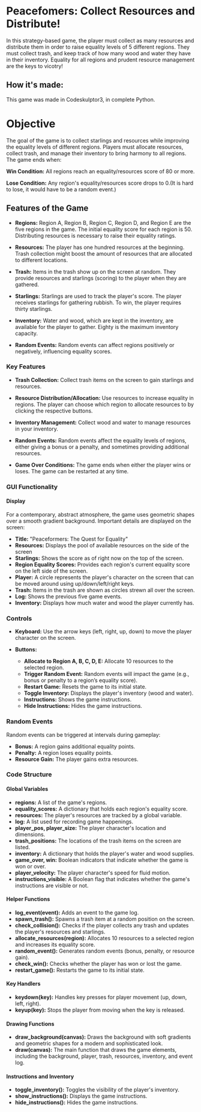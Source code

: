 # Peacefomers: Collect Resources and Distribute!
In this strategy-based game, the player must collect as many resources and distribute them in order to raise equality levels of 5 different regions. They must collect trash, and keep track of how many wood and water they have in their inventory. Equality for all regions and prudent resource management are the keys to vicotry!

## How it's made:
This game was made in Codeskulptor3, in complete Python.

# Objective

The goal of the game is to collect starlings and resources while improving the equality levels of different regions. Players must allocate resources, collect trash, and manage their inventory to bring harmony to all regions. The game ends when:

**Win Condition:** All regions reach an equality/resources score of 80 or more.

**Lose Condition:** Any region's equality/resources score drops to 0.(It is hard to lose, it would have to be a random event.)

## Features of the Game

- **Regions:** Region A, Region B, Region C, Region D, and Region E are the five regions in the game. The initial equality score for each region is 50. Distributing resources is necessary to raise their equality ratings.
  
- **Resources:** The player has one hundred resources at the beginning. Trash collection might boost the amount of resources that are allocated to different locations.
  
- **Trash:** Items in the trash show up on the screen at random. They provide resources and starlings (scoring) to the player when they are gathered.
  
- **Starlings:** Starlings are used to track the player's score. The player receives starlings for gathering rubbish. To win, the player requires thirty starlings.
  
- **Inventory:** Water and wood, which are kept in the inventory, are available for the player to gather. Eighty is the maximum inventory capacity.
  
- **Random Events:** Random events can affect regions positively or negatively, influencing equality scores.

### Key Features

- **Trash Collection:** Collect trash items on the screen to gain starlings and resources.
  
- **Resource Distribution/Allocation:** Use resources to increase equality in regions. The player can choose which region to allocate resources to by clicking the respective buttons.
  
- **Inventory Management:** Collect wood and water to manage resources in your inventory.
  
- **Random Events:** Random events affect the equality levels of regions, either giving a bonus or a penalty, and sometimes providing additional resources.
  
- **Game Over Conditions:** The game ends when either the player wins or loses. The game can be restarted at any time.

### GUI Functionality

#### Display

For a contemporary, abstract atmosphere, the game uses geometric shapes over a smooth gradient background. Important details are displayed on the screen:

- **Title:** "Peaceformers: The Quest for Equality"  
- **Resources:** Displays the pool of available resources on the side of the screen  
- **Starlings:** Shows the score as of right now on the top of the screen.  
- **Region Equality Scores:** Provides each region's current equality score on the left side of the screen.  
- **Player:** A circle represents the player's character on the screen that can be moved around using up/down/left/right keys.  
- **Trash:** Items in the trash are shown as circles strewn all over the screen.  
- **Log:** Shows the previous five game events.  
- **Inventory:** Displays how much water and wood the player currently has.

### Controls

- **Keyboard:** Use the arrow keys (left, right, up, down) to move the player character on the screen.
  
- **Buttons:**
  - **Allocate to Region A, B, C, D, E:** Allocate 10 resources to the selected region.
  - **Trigger Random Event:** Random events will impact the game (e.g., bonus or penalty to a region’s equality score).
  - **Restart Game:** Resets the game to its initial state.
  - **Toggle Inventory:** Displays the player's inventory (wood and water).
  - **Instructions:** Shows the game instructions.
  - **Hide Instructions:** Hides the game instructions.

### Random Events

Random events can be triggered at intervals during gameplay:

- **Bonus:** A region gains additional equality points.  
- **Penalty:** A region loses equality points.  
- **Resource Gain:** The player gains extra resources.

### Code Structure

#### Global Variables

- **regions:** A list of the game's regions.
- **equality_scores:** A dictionary that holds each region's equality score.
- **resources:** The player's resources are tracked by a global variable.
- **log:** A list used for recording game happenings.
- **player_pos, player_size:** The player character's location and dimensions.
- **trash_positions:** The locations of the trash items on the screen are listed.
- **inventory:** A dictionary that holds the player's water and wood supplies.
- **game_over, win:** Boolean indicators that indicate whether the game is won or over.
- **player_velocity:** The player character's speed for fluid motion.
- **instructions_visible:** A Boolean flag that indicates whether the game's instructions are visible or not.

#### Helper Functions

- **log_event(event):** Adds an event to the game log.  
- **spawn_trash():** Spawns a trash item at a random position on the screen.  
- **check_collision():** Checks if the player collects any trash and updates the player's resources and starlings.  
- **allocate_resources(region):** Allocates 10 resources to a selected region and increases its equality score.  
- **random_event():** Generates random events (bonus, penalty, or resource gain).  
- **check_win():** Checks whether the player has won or lost the game.  
- **restart_game():** Restarts the game to its initial state.

#### Key Handlers

- **keydown(key):** Handles key presses for player movement (up, down, left, right).  
- **keyup(key):** Stops the player from moving when the key is released.

#### Drawing Functions

- **draw_background(canvas):** Draws the background with soft gradients and geometric shapes for a modern and sophisticated look.  
- **draw(canvas):** The main function that draws the game elements, including the background, player, trash, resources, inventory, and event log.

#### Instructions and Inventory

- **toggle_inventory():** Toggles the visibility of the player's inventory.  
- **show_instructions():** Displays the game instructions.  
- **hide_instructions():** Hides the game instructions.
